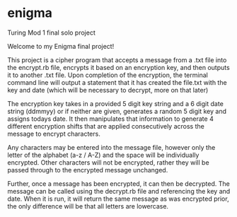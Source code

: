 # enigma
Turing Mod 1 final solo project

Welcome to my Enigma final project! 

This project is a cipher program that accepts a message from a .txt file into the encrypt.rb file, encrypts it based on an encryption key, and then outputs it to another .txt file. Upon completion of the encryption, the terminal command line will output a statement that it has created the file.txt with the key and date (which will be necessary to decrypt, more on that later)

The encryption key takes in a provided 5 digit key string and a 6 digit date string (ddmmyy) or if neither are given, generates a random 5 digit key and assigns todays date. It then manipulates that information to generate 4 different encryption shifts that are applied consecutively across the message to encrypt characters. 

Any characters may be entered into the message file, however only the letter of the alphabet (a-z / A-Z) and the space will be individually encrypted. Other characters will not be encrypted, rather they will be passed through to the encrypted message unchanged. 

Further, once a message has been encrypted, it can then be decrypted. The message can be called using the decrypt.rb file and referencing the key and date. When it is run, it will return the same message as was encrypted prior, the only difference will be that all letters are lowercase.